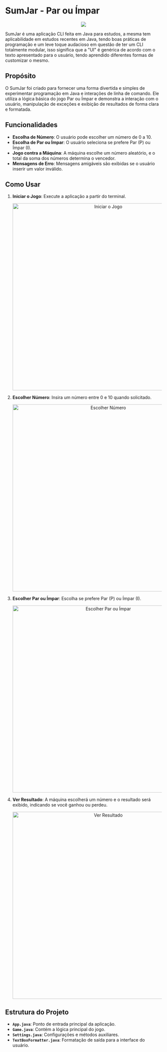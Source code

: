 # SumJar - Par ou Ímpar

<p align="center">
    <img src="https://logos-world.net/wp-content/uploads/2022/07/Java-Logo.png"/>
</p>

SumJar é uma aplicação CLI feita em Java para estudos, a mesma tem aplicabilidade em estudos recentes em Java, tendo boas práticas de programação e um leve toque audacioso em questão de ter um CLI totalmente modular, isso significa que a "UI" é genérica de acordo com o texto apresentado para o usuário, tendo aprendido diferentes formas de customizar o mesmo.

## Propósito

O SumJar foi criado para fornecer uma forma divertida e simples de experimentar programação em Java e interações de linha de comando. Ele utiliza a lógica básica do jogo Par ou Ímpar e demonstra a interação com o usuário, manipulação de exceções e exibição de resultados de forma clara e formatada.

## Funcionalidades

- **Escolha de Número**: O usuário pode escolher um número de 0 a 10.
- **Escolha de Par ou Ímpar**: O usuário seleciona se prefere Par (P) ou Ímpar (I).
- **Jogo contra a Máquina**: A máquina escolhe um número aleatório, e o total da soma dos números determina o vencedor.
- **Mensagens de Erro**: Mensagens amigáveis são exibidas se o usuário inserir um valor inválido.

## Como Usar

1. **Iniciar o Jogo**: Execute a aplicação a partir do terminal.
   <p align="center">
       <img src="https://github.com/user-attachments/assets/aaff70d8-eb17-4ee9-9f5e-0261db2665b5" alt="Iniciar o Jogo" width="600"/>
   </p>

2. **Escolher Número**: Insira um número entre 0 e 10 quando solicitado.
   <p align="center">
       <img src="https://github.com/user-attachments/assets/09619006-e5b8-4c8a-bbf9-d38bb9de78e2" alt="Escolher Número" width="600"/>
   </p>

3. **Escolher Par ou Ímpar**: Escolha se prefere Par (P) ou Ímpar (I).
   <p align="center">
       <img src="https://github.com/user-attachments/assets/525e0dad-d0cc-4494-98c4-6b608c9f6036" alt="Escolher Par ou Ímpar" width="600"/>
   </p>

4. **Ver Resultado**: A máquina escolherá um número e o resultado será exibido, indicando se você ganhou ou perdeu.
   <p align="center">
       <img src="https://github.com/user-attachments/assets/9dadfaa6-adc0-4e3e-ac8b-72148e43a433" alt="Ver Resultado" width="600"/>
   </p>

## Estrutura do Projeto

- **`App.java`**: Ponto de entrada principal da aplicação.
- **`Game.java`**: Contém a lógica principal do jogo.
- **`Settings.java`**: Configurações e métodos auxiliares.
- **`TextBoxFormatter.java`**: Formatação de saída para a interface do usuário.
